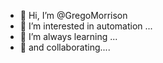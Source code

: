 - 👋 Hi, I’m @GregoMorrison
- 👀 I’m interested in automation ...
- 🌱 I’m always learning ...
- 💞️ and collaborating....

<!---
GregoMorrison/GregoMorrison is a ✨ special ✨ repository because its `README.md` (this file) appears on your GitHub profile.
You can click the Preview link to take a look at your changes.
--->
